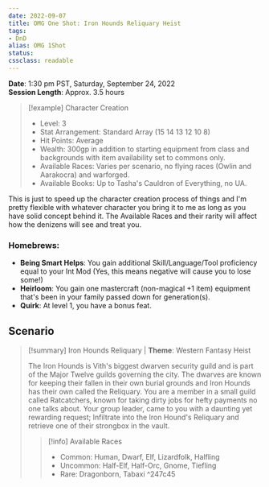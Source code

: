 ```yaml
---
date: 2022-09-07
title: OMG One Shot: Iron Hounds Reliquary Heist
tags:
- DnD
alias: OMG 1Shot
status:
cssclass: readable
---
```

**Date**: 1:30 pm PST, Saturday, September 24, 2022 <br>
**Session Length**: Approx. 3.5 hours

> [!example] Character Creation
> - Level: 3
> - Stat Arrangement: Standard Array (15 14 13 12 10 8)
> - Hit Points: Average
> - Wealth: 300gp in addition to starting equipment from class and backgrounds with item availability set to commons only.
> - Available Races: Varies per scenario, no flying races (Owlin and Aarakocra) and warforged.
> - Available Books: Up to Tasha's Cauldron of Everything, no UA.

This is just to speed up the character creation process of things and I'm pretty flexible with whatever character you bring it to me as long as you have solid concept behind it. The Available Races and their rarity will affect how the denizens will see and treat you. 
### Homebrews: 
- **Being Smart Helps**: You gain additional Skill/Language/Tool proficiency equal to your Int Mod (Yes, this means negative will cause you to lose some!)
- **Heirloom**: You gain one mastercraft (non-magical +1 item) equipment that's been in your family passed down for generation(s).
- **Quirk**: At level 1, you have a bonus feat. 

## Scenario

> [!summary] Iron Hounds Reliquary
>| **Theme**: Western Fantasy Heist 
>
> The Iron Hounds is Vith's biggest dwarven security guild and is part of the Major Twelve guilds governing the city. The dwarves are known for keeping their fallen in their own burial grounds and Iron Hounds has their own called the Reliquary. You are a member in a small guild called Ratcatchers,  known for taking dirty jobs for hefty payments no one talks about. Your group leader, came to you with a daunting yet rewarding request; Infiltrate into the Iron Hound's Reliquary and retrieve one of their strongbox in the vault.
>> [!info] Available Races
>> - Common: Human, Dwarf, Elf, Lizardfolk, Halfling
>> - Uncommon: Half-Elf, Half-Orc, Gnome, Tiefling
>> - Rare: Dragonborn, Tabaxi
^247c45